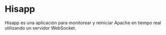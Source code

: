 # Hisapp
Hisapp es una aplicación para monitorear y reiniciar Apache en tiempo real utilizando un servidor WebSocket.
